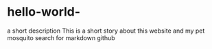 # hello-world-
a short description
This is a short story about this website and my pet mosquito
search for markdown github
